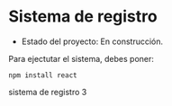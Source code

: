 <h1>Sistema de registro</h1>

- Estado del proyecto: En construcción.

Para ejectutar el sistema, debes poner: 

```npm install react```

sistema de registro 3
